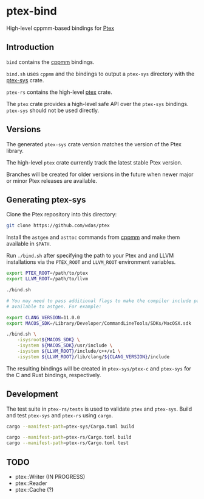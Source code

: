 # ptex-bind

High-level cppmm-based bindings for [Ptex](https://github.com/wdas/ptex)


## Introduction

`bind` contains the [cppmm](https://github.com/vfx-rs/cppmm) bindings.

`bind.sh` uses `cppmm` and the bindings to output a `ptex-sys` directory with
the [ptex-sys](https://crates.io/crates/ptex-sys) crate.

`ptex-rs` contains the high-level [ptex](https://crates.io/crates/ptex) crate.

The `ptex` crate provides a high-level safe API over the `ptex-sys` bindings.
`ptex-sys` should not be used directly.


## Versions

The generated `ptex-sys` crate version matches the version of the Ptex library.

The high-level `ptex` crate currently track the latest stable Ptex version.

Branches will be created for older versions in the future when newer
major or minor Ptex releases are available.


## Generating ptex-sys

Clone the Ptex repository into this directory:

```bash
git clone https://github.com/wdas/ptex
```

Install the `astgen` and `asttoc` commands from
[cppmm](https://github.com/vfx-rs/cppmm) and make them available in `$PATH`.

Run `./bind.sh` after specifying the path to your Ptex and and LLVM
installations via the `PTEX_ROOT` and `LLVM_ROOT` environment variables.

```bash
export PTEX_ROOT=/path/to/ptex
export LLVM_ROOT=/path/to/llvm

./bind.sh

# You may need to pass additional flags to make the compiler include paths
# available to astgen. For example:

export CLANG_VERSION=11.0.0
export MACOS_SDK=/Library/Developer/CommandLineTools/SDKs/MacOSX.sdk

./bind.sh \
    -isysroot${MACOS_SDK} \
    -isystem ${MACOS_SDK}/usr/include \
    -isystem ${LLVM_ROOT}/include/c++/v1 \
    -isystem ${LLVM_ROOT}/lib/clang/${CLANG_VERSION}/include
```

The resulting bindings will be created in `ptex-sys/ptex-c` and `ptex-sys`
for the C and Rust bindings, respectively.


## Development

The test suite in `ptex-rs/tests` is used to validate `ptex` and `ptex-sys`.
Build and test `ptex-sys` and `ptex-rs` using `cargo`.

```bash
cargo --manifest-path=ptex-sys/Cargo.toml build

cargo --manifest-path=ptex-rs/Cargo.toml build
cargo --manifest-path=ptex-rs/Cargo.toml test
```

## TODO

* ptex::Writer (IN PROGRESS)
* ptex::Reader
* ptex::Cache (?)
